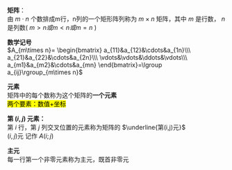 **矩阵**：    
由 $m\cdot n$ 个数排成m行，n列的一个矩形阵列称为 $m\times n$ 矩阵，其中 $m$ 是行数， $n$ 是列数( $m>n或m<n或m=n$ )    
    
**数学记号**    
 $A_{m\times n}=    
\begin{bmatrix}    
a_{11}&a_{12}&\cdots&a_{1n}\\\     
a_{21}&a_{22}&\cdots&a_{2n}\\\     
\vdots&\vdots&\ddots&\vdots\\\     
a_{m1}&a_{m2}&\cdots&a_{mn}    
\end{bmatrix}=\lgroup a_{ij}\rgroup_{m\times n}$     
    
**元素**    
矩阵中的每个数称为这个矩阵的**一个元素**    
<mark>两个要素：数值+坐标</mark>    
    
**第 $(i,j)$ 元素：**    
第 $i$ 行，第 $j$ 列交叉位置的元素称为矩阵的 $\underline{第(i,j)元}$     
 $(i,j)\text{元}$ 记作 $A(i;j)$     
    
**主元**    
每一行第一个非零元素称为主元，既首非零元    
